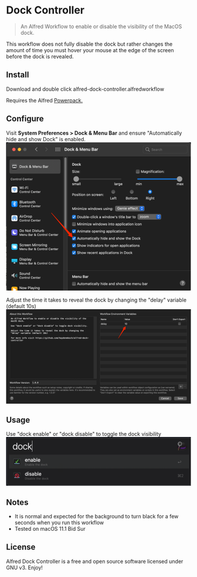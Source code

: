 # Dock Controller

> An Alfred Workflow to enable or disable the visibility of the MacOS dock.

This workflow does not fully disable the dock but rather changes the amount of time you must hover your mouse at the edge of the screen before the dock is revealed.

## Install

Download and double click alfred-dock-controller.alfredworkflow

Requires the Alfred [Powerpack.](https://www.alfredapp.com/powerpack/)

## Configure

Visit **System Preferences > Dock & Menu Bar** and ensure "Automatically hide and show Dock" is enabled.
![](Images/dock-settings.png)

Adjust the time it takes to reveal the dock by changing the "delay" variable (default 10s)
![](Images/workflow-settings.png)

## Usage

Use "dock enable" or "dock disable" to toggle the dock visibility
![](Images/dock-coontroller-alfred-view.png)

## Notes

- It is normal and expected for the background to turn black for a few seconds when you run this workflow
- Tested on macOS 11.1 Bid Sur

## License

Alfred Dock Controller is a free and open source software licensed under GNU v3. Enjoy!
